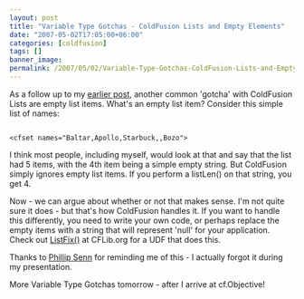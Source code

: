 ```yaml
---
layout: post
title: "Variable Type Gotchas - ColdFusion Lists and Empty Elements"
date: "2007-05-02T17:05:00+06:00"
categories: [coldfusion]
tags: []
banner_image: 
permalink: /2007/05/02/Variable-Type-Gotchas-ColdFusion-Lists-and-Empty-Elements
---
```


As a follow up to my <a href="http://ray.camdenfamily.com/index.cfm/2007/5/2/Variable-Type-Gotchas--ColdFusion-List-Delimeters">earlier post</a>, another common 'gotcha' with ColdFusion Lists are empty list items. What's an empty list item? Consider this simple list of names:

<code>
&lt;cfset names="Baltar,Apollo,Starbuck,,Bozo"&gt;
</code>

I think most people, including myself, would look at that and say that the list had 5 items, with the 4th item being a simple empty string. But ColdFusion simply ignores empty list items. If you perform a listLen() on that string, you get 4. 

Now - we can argue about whether or not that makes sense. I'm not quite sure it does - but that's how ColdFusion handles it.  If you want to handle this differently, you need to write your own code, or perhaps replace the empty items with a string that will represent 'null' for your application. Check out <a href="http://www.cflib.org/udf.cfm/ListFix">ListFix()</a> at CFLib.org for a UDF that does this.

Thanks to <a href="http://www.aacr9.com/">Phillip Senn</a> for reminding me of this - I actually forgot it during my presentation.

More Variable Type Gotchas tomorrow - after I arrive at cf.Objective!